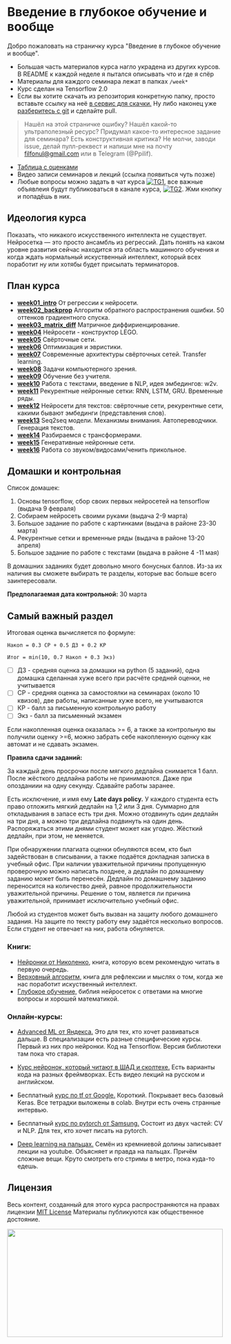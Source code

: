 # Введение в глубокое обучение и вообще

Добро пожаловать на страничку курса "Введение в глубокое обучение и вообще". 

- Большая часть материалов курса нагло украдена из других курсов. В README к каждой неделе я пытался описывать что и где я спёр
- Материалы для каждого семинара лежат в папках `/week*`
- Курс сделан на Tensorflow 2.0
- Если вы хотите скачать из репозитория конкретную папку, просто вставьте ссылку на неё [в сервис для скачки.](https://minhaskamal.github.io/DownGit/#/home) Ну либо наконец уже [разберитесь с git](https://githowto.com/ru) и сделайте pull. 

> Нашёл на этой страничке ошибку? Нашёл какой-то ультраполезный ресурс? Придумал какое-то интересное задание для семинара? Есть конструктивная критика? Не молчи, заводи issue, делай пулл-реквест и напиши мне на почту filfonul@gmail.com или в Telegram (@Ppilif). 

- [Таблица с оценками](https://docs.google.com/spreadsheets/d/1mUsu8Ct5lqSPj0JeXoykgbGZqL2ZJ68rZ2RyED6TFFY/edit?usp=sharing)
- Видео записи семинаров и лекций (ссылка появиться чуть позже) 
- Любые вопросы можно задать в чат курса [![TG1](https://img.shields.io/badge/Telegram-DL--chat-blue)](https://t.me/+6Y73OUX5PWlhYTEy), все важные объявлеия будут публиковаться в канале курса, [![TG2](https://img.shields.io/badge/Telegram-DL--announcement-blue)](https://t.me/+SMLy0Mk7OKkwODcy). Жми кнопку и попадёшь в них.


## Идеология курса 

Показать, что никакого искусственного интеллекта не существует. Нейросетка — это просто ансамбль из регрессий. Дать понять на каком уровне развития сейчас находится эта область машинного обучения и когда ждать нормальный искуственный интеллект, который всех поработит ну или хотябы будет присылать терминаторов.


## План курса

- [__week01_intro__](./week01_intro) От регрессии к нейросети.
- [__week02_backprop__](./week02_backprop) Алгоритм обратного распространения ошибки. 50 оттенков градиентного спуска.
- [__week03_matrix_diff__](./week03_matrix_diff) Матричное диффириенцирование.
- [__week04__]( ) Нейросети - конструктор LEGO.
- [__week05__](./week05_conv_nets) Свёрточные сети.
- [__week06__]( ) Оптимизация и эвристики.
- [__week07__]( ) Современные архитектуры свёрточных сетей. Transfer learning.
- [__week08__]( ) Задачи компьютерного зрения.
- [__week09__]( ) Обучение без учителя.
- [__week10__]( ) Работа с текстами, введение в NLP, идея эмбедингов: w2v.
- [__week11__]( ) Рекурентные нейронные сетки: RNN, LSTM, GRU. Временные ряды.
- [__week12__]( ) Нейросети для текстов: свёрточные сети, рекурентные сети, какими бывают эмбединги (представления слов).
- [__week13__]( ) Seq2seq модели. Механизмы внимания. Автопереводчики. Генерация текстов.
- [__week14__]( ) Разбираемся с трансформерами.
- [__week15__]( ) Генеративные нейронные сети.
- [__week16__]( ) Работа со звуком/видосами/ченить прикольное.



## Домашки и контрольная 

Список домашек: 

1. Основы tensorflow, сбор своих первых нейросетей на tensorflow (выдача 9 февраля)
2. Собираем нейросеть своими руками (выдача 2-9 марта)
3. Большое задание по работе с картинками (выдача в районе 23-30 марта)
4. Рекурентные сетки и временные ряды (выдача в районе 13-20 апреля)
5. Большое задание по работе с текстами (выдача в районе 4 -11 мая)

В домашних заданиях будет довольно много бонусных баллов. Из-за их наличия вы сможете выбирать те разделы, которые вас больше всего заинтересовали. 


__Предполагаемая дата контрольной:__ 30 марта


## Самый важный раздел 

Итоговая оценка вычисляется по формуле: 

```
Накоп = 0.3 СР + 0.5 ДЗ + 0.2 КР 

Итог = min(10, 0.7 Накоп + 0.3 Экз)
```

- [ ] ДЗ - средняя оценка за домашки на python (5 заданий), одна домашка сделанная хуже всего при расчёте средней оценки, не учитывается
- [ ] СР - средняя оценка за самостоялки на семинарах (около 10 квизов), две работы, написанные хуже всего, не учитываются
- [ ] КР - балл за письменную контрольную работу
- [ ] Экз - балл за письменный экзамен

Если накопленная оценка оказалась >= 6, а также за контрольную вы получили оценку >=6, можно забрать себе накопленную оценку как автомат и не сдавать экзамен. 


__Правила сдачи заданий:__ 

За каждый день просрочки после мягкого дедлайна снимается 1 балл. После жёсткого дедлайна работы не принимаются. Даже при опозданиии на одну секунду. Сдавайте работы заранее. 

Есть исключение, и имя ему __Late days policy.__ У каждого студента есть право отложить мягкий дедлайн на 1,2 или 3 дня. Суммарно для откладывания в запасе есть три дня. Можно отодвинуть один дедлайн на три дня, а можно три дедлайна подвинуть на один день. Распоряжаться этими днями студент может как угодно. Жёсткий дедлайн, при этом, не меняется. 

При обнаружении плагиата оценки обнуляются всем, кто был задействован в списывании, а также подаётся докладная записка в учебный офис. При наличии уважительной причины пропущенную проверочную можно написать позднее, а дедлайн по домашнему заданию может быть перенесён. Дедлайн по домашнему заданию переносится на количество дней, равное продолжительности уважительной причины. Решение о том, является ли причина уважительной, принимает исключительно учебный офис. 

Любой из студентов может быть вызван на защиту любого домашнего задания. На защите по тексту работу ему задаётся несколько вопросов. Если студент не отвечает на них, работа обнуляется.

### Книги:

* [Нейронки от Николенко,](https://yadi.sk/i/EIL8nVcLCzR80g) книга, которую всем рекомендую читать в первую очередь.
* [Верховный алгоритм,](https://yadi.sk/i/zYNv-pLMYLZXfQ) книга для рефлексии и мыслях о том, когда же нас поработит искуственный интеллект.
* [Глубокое обучение,](https://yadi.sk/i/NZIdukL2tpufBA) библия нейросеток с ответами на многие вопросы и хорошей математикой.


### Онлайн-курсы:

* [Advanced ML от Яндекса.](https://www.coursera.org/specializations/aml) Это для тех, кто хочет развиваться дальше. В специализации есть разные специфические курсы. Первый из них про нейронки. Код на Tensorflow. Версия библиотеки там пока что старая.

* [Курс нейронок, который читают в ШАД и сколтехе.](https://github.com/yandexdataschool/Practical_DL/tree/master)  Есть варианты кода на разных фреймворках. Есть видео лекций на русском и английском.
* Бесплатный [курс по tf от Google.](https://www.udacity.com/course/intro-to-tensorflow-for-deep-learning--ud187) Короткий. Покрывает весь базовый Keras. Все тетрадки выложены в colab. Внутри есть очень странные интервью.  
* Бесплатный [курс по pytorch от Samsung.](https://stepik.org/course/50352/syllabus)  Состоит из двух частей: CV и NLP. Для тех, кто хочет писать на pytorch.
* [Deep learning на пальцах.](https://dlcourse.ai) Семён из кремниевой долины записывает лекции на youtube. Объясняет и правда на пальцах. Причём сложные вещи. Круто смотреть его стримы в метро, пока куда-то едешь. 


## Лицензия

Весь контент, созданный для этого курса распространяются на правах лицензии [MIT License](https://github.com/hse-econ-data-science/dap_2020_fall/blob/master/LICENSE) Материалы публикуются как общественное достояние.

<img align="center" src="http://www.roundcrisis.com/presentations/ndc-oslo/images/legos.jpg" height="250" width="500">
<br>
<br>



